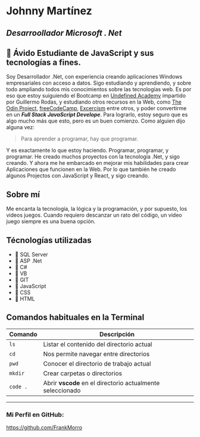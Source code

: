 # **Johnny Martínez**
## *Desarroollador Microsoft . Net*

## 🌱 Ávido Estudiante de **JavaScript** y sus tecnologías a fines.
Soy Desarrollador .Net, con experiencia creando aplicaciones Windows empresariales con acceso a datos. Sigo estudiando y aprendiendo, y sobre todo ampliando todos mis conocimientos sobre las tecnologías web. Es por eso que estoy suiguiendo el Bootcamp en [Undefined Academy](https://undefined.academy) impartido por Guillermo Rodas, y estudiando otros recursos en la Web, como [The Odin Project](https://www.theodinproject.com/paths/full-stack-javascript), [freeCodeCamp](https://www.freecodecamp.org/espanol/learn), [Excercism](https://exercism.org/) entre otros, y poder convertirme en un ***Full Stack JavaScript Develope***. Para lograrlo, estoy seguro que es algo mucho más que esto, pero es un buen comienzo. Como alguien dijo alguna vez: 
>Para aprender a programar, hay que programar.

Y es exactamente lo que estoy haciendo. Programar, programar, y programar. He creado muchos proyectos con la tecnología .Net, y sigo creando. Y ahora me he embarcado en mejorar mis habilidades para crear Aplicaciones que funcionen en la Web. Por lo que también he creado algunos Projectos con JavaScript y React, y sigo creando.

## Sobre mí
Me encanta la tecnología, la lógica y la programación, y por supuesto, los videos juegos. Cuando requiero descanzar un rato del código, un video juego siempre es una buena opción.

## Técnologías utilizadas

- 🔭 SQL Server
- 🔭 ASP .Net
- 🔭 C# 
- 🔭 VB
- 🔭 GIT
- 🌱 JavaScript
- 🌱 CSS
- 🌱 HTML


## Comandos habituales en la Terminal
| Comando       | Descripción                                               |
| ------------- | --------------------------------------------------------- |
| `ls`          | Listar el contenido del directorio actual                 |
| `cd`          | Nos permite navegar entre directorios                     |
| `pwd`         | Conocer el directorio de trabajo actual                   |
| `mkdir`       | Crear carpetas o directorios                              |
| `code .`      | Abrir **vscode** en el directorio actualmente seleccionado|
-----------------------------------------------------------------------------

### Mi Perfil en GitHub:

https://github.com/FrankMorro